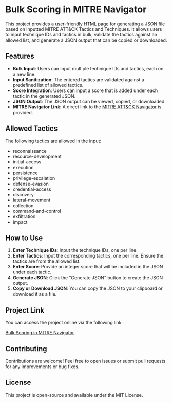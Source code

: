 # Bulk Scoring in MITRE Navigator

This project provides a user-friendly HTML page for generating a JSON file based on inputted MITRE ATT&CK Tactics and Techniques. It allows users to input technique IDs and tactics in bulk, validate the tactics against an allowed list, and generate a JSON output that can be copied or downloaded.

## Features

- **Bulk Input**: Users can input multiple technique IDs and tactics, each on a new line.
- **Input Sanitization**: The entered tactics are validated against a predefined list of allowed tactics.
- **Score Integration**: Users can input a score that is added under each tactic in the generated JSON.
- **JSON Output**: The JSON output can be viewed, copied, or downloaded.
- **MITRE Navigator Link**: A direct link to the [MITRE ATT&CK Navigator](https://mitre-attack.github.io/attack-navigator/) is provided.

## Allowed Tactics

The following tactics are allowed in the input:

- reconnaissance
- resource-development
- initial-access
- execution
- persistence
- privilege-escalation
- defense-evasion
- credential-access
- discovery
- lateral-movement
- collection
- command-and-control
- exfiltration
- impact

## How to Use

1. **Enter Technique IDs**: Input the technique IDs, one per line.
2. **Enter Tactics**: Input the corresponding tactics, one per line. Ensure the tactics are from the allowed list.
3. **Enter Score**: Provide an integer score that will be included in the JSON under each tactic.
4. **Generate JSON**: Click the "Generate JSON" button to create the JSON output.
5. **Copy or Download JSON**: You can copy the JSON to your clipboard or download it as a file.

## Project Link

You can access the project online via the following link:

[Bulk Scoring in MITRE Navigator](https://blackn00b.github.io/Selecting_Multiple_TTP/)

## Contributing

Contributions are welcome! Feel free to open issues or submit pull requests for any improvements or bug fixes.

## License

This project is open-source and available under the MIT License.
